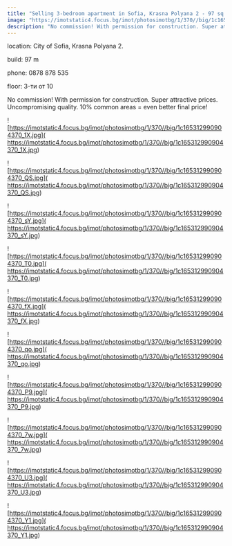 ```yaml
---
title: "Selling 3-bedroom apartment in Sofia, Krasna Polyana 2 - 97 sq.m / 125,242 EUR :: imot.bg Ad"
image: "https://imotstatic4.focus.bg/imot/photosimotbg/1/370//big/1c165312990904370_yL.jpg"
description: "No commission! With permission for construction. Super attractive prices. Uncompromising quality. 10% common areas = even better final price!"
---
```


location: City of Sofia, Krasna Polyana 2.

build: 97 m

phone: 0878 878 535

floor: 3-ти от 10

No commission! With permission for construction. Super attractive prices. Uncompromising quality. 10% common areas = even better final price!


![https://imotstatic4.focus.bg/imot/photosimotbg/1/370//big/1c165312990904370_1X.jpg]( https://imotstatic4.focus.bg/imot/photosimotbg/1/370//big/1c165312990904370_1X.jpg)


![https://imotstatic4.focus.bg/imot/photosimotbg/1/370//big/1c165312990904370_QS.jpg]( https://imotstatic4.focus.bg/imot/photosimotbg/1/370//big/1c165312990904370_QS.jpg)


![https://imotstatic4.focus.bg/imot/photosimotbg/1/370//big/1c165312990904370_sY.jpg]( https://imotstatic4.focus.bg/imot/photosimotbg/1/370//big/1c165312990904370_sY.jpg)


![https://imotstatic4.focus.bg/imot/photosimotbg/1/370//big/1c165312990904370_T0.jpg]( https://imotstatic4.focus.bg/imot/photosimotbg/1/370//big/1c165312990904370_T0.jpg)


![https://imotstatic4.focus.bg/imot/photosimotbg/1/370//big/1c165312990904370_fX.jpg]( https://imotstatic4.focus.bg/imot/photosimotbg/1/370//big/1c165312990904370_fX.jpg)


![https://imotstatic4.focus.bg/imot/photosimotbg/1/370//big/1c165312990904370_qo.jpg]( https://imotstatic4.focus.bg/imot/photosimotbg/1/370//big/1c165312990904370_qo.jpg)


![https://imotstatic4.focus.bg/imot/photosimotbg/1/370//big/1c165312990904370_P9.jpg]( https://imotstatic4.focus.bg/imot/photosimotbg/1/370//big/1c165312990904370_P9.jpg)


![https://imotstatic4.focus.bg/imot/photosimotbg/1/370//big/1c165312990904370_7w.jpg]( https://imotstatic4.focus.bg/imot/photosimotbg/1/370//big/1c165312990904370_7w.jpg)


![https://imotstatic4.focus.bg/imot/photosimotbg/1/370//big/1c165312990904370_U3.jpg]( https://imotstatic4.focus.bg/imot/photosimotbg/1/370//big/1c165312990904370_U3.jpg)


![https://imotstatic4.focus.bg/imot/photosimotbg/1/370//big/1c165312990904370_Y1.jpg]( https://imotstatic4.focus.bg/imot/photosimotbg/1/370//big/1c165312990904370_Y1.jpg)


